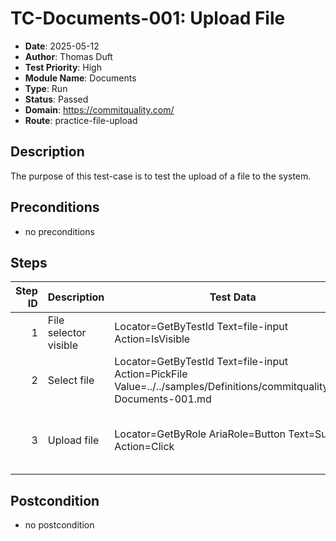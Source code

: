 # TC-Documents-001: Upload File

- **Date**: 2025-05-12
- **Author**: Thomas Duft
- **Test Priority**: High
- **Module Name**: Documents
- **Type**: Run
- **Status**: Passed
- **Domain**: https://commitquality.com/
- **Route**: practice-file-upload

## Description

The purpose of this test-case is to test the upload of a file to the system.

## Preconditions

- no preconditions

## Steps

<!-- STEPS:BEGIN -->
| Step ID | Description                   | Test Data                                                                       | Expected Result                           | Actual Result |
| -------:| ----------------------------- | ------------------------------------------------------------------------------- | ----------------------------------------- | ------------- |
| 1       | File selector visible         | Locator=GetByTestId Text=file-input Action=IsVisible                            | File selector is visible                  | ✅ |
| 2       | Select file                   | Locator=GetByTestId Text=file-input Action=PickFile Value=../../samples/Definitions/commitquality/TC-Documents-001.md | File selected           | ✅ |
| 3       | Upload file                   | Locator=GetByRole AriaRole=Button Text=Submit Action=Click                      | Submit button clicked and file uploaded   | ✅ |
<!-- STEPS:END -->

## Postcondition

- no postcondition
